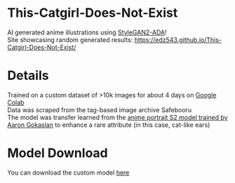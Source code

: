 # This-Catgirl-Does-Not-Exist
AI generated anime illustrations using [StyleGAN2-ADA](https://github.com/NVlabs/stylegan2-ada-pytorch)! \
Site showcasing random generated results: https://edz543.github.io/This-Catgirl-Does-Not-Exist/

# Details
Trained on a custom dataset of >10k images for about 4 days on [Google Colab](https://research.google.com/colaboratory/) \
Data was scraped from the tag-based image archive Safebooru \
The model was transfer learned from the [anime portrait S2 model trained by Aaron Gokaslan](https://www.gwern.net/Faces#stylegan-2) to enhance a rare attribute (in this case, cat-like ears)

# Model Download
You can download the custom model [here](https://catgirldataset.s3.amazonaws.com/network-snapshot-000000.pkl)

